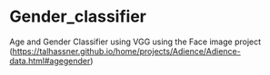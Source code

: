 # Gender_classifier
Age and Gender Classifier using VGG using the Face image project (https://talhassner.github.io/home/projects/Adience/Adience-data.html#agegender)
